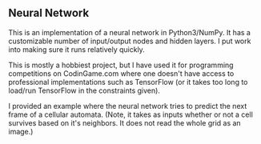 ## Neural Network ##

This is an implementation of a neural network in Python3/NumPy.  It has a customizable number of input/output nodes and hidden layers.  I put work into making sure it runs relatively quickly.

This is mostly a hobbiest project, but I have used it for programming competitions on CodinGame.com where one doesn't have access to professional implementations such as TensorFlow (or it takes too long to load/run TensorFlow in the constraints given).

I provided an example where the neural network tries to predict the next frame of a cellular automata.  (Note, it takes as inputs whether or not a cell survives based on it's neighbors.  It does not read the whole grid as an image.)